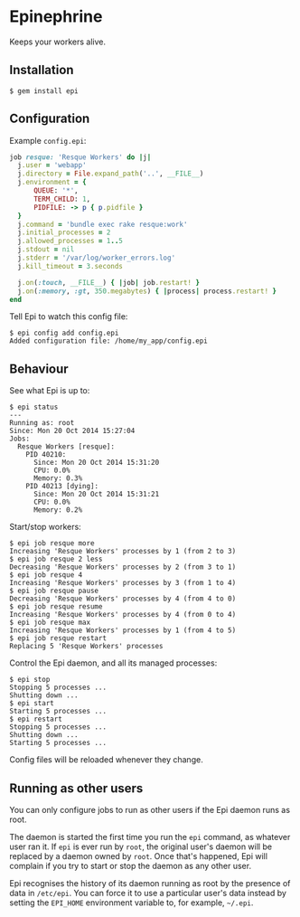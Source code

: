 # Epinephrine

Keeps your workers alive.

## Installation

```
$ gem install epi
```

## Configuration

Example `config.epi`:

```ruby
job resque: 'Resque Workers' do |j|
  j.user = 'webapp'
  j.directory = File.expand_path('..', __FILE__)
  j.environment = {
      QUEUE: '*',
      TERM_CHILD: 1,
      PIDFILE: -> p { p.pidfile }
  }
  j.command = 'bundle exec rake resque:work'
  j.initial_processes = 2
  j.allowed_processes = 1..5
  j.stdout = nil
  j.stderr = '/var/log/worker_errors.log'
  j.kill_timeout = 3.seconds

  j.on(:touch, __FILE__) { |job| job.restart! }
  j.on(:memory, :gt, 350.megabytes) { |process| process.restart! }
end
```

Tell Epi to watch this config file:

```
$ epi config add config.epi
Added configuration file: /home/my_app/config.epi
```

## Behaviour

See what Epi is up to:

```
$ epi status
---
Running as: root
Since: Mon 20 Oct 2014 15:27:04
Jobs:
  Resque Workers [resque]:
    PID 40210:
      Since: Mon 20 Oct 2014 15:31:20
      CPU: 0.0%
      Memory: 0.3%
    PID 40213 [dying]:
      Since: Mon 20 Oct 2014 15:31:21
      CPU: 0.0%
      Memory: 0.2%  
```

Start/stop workers:

```
$ epi job resque more
Increasing 'Resque Workers' processes by 1 (from 2 to 3)
$ epi job resque 2 less
Decreasing 'Resque Workers' processes by 2 (from 3 to 1)
$ epi job resque 4
Increasing 'Resque Workers' processes by 3 (from 1 to 4)
$ epi job resque pause
Decreasing 'Resque Workers' processes by 4 (from 4 to 0)
$ epi job resque resume
Increasing 'Resque Workers' processes by 4 (from 0 to 4)
$ epi job resque max
Increasing 'Resque Workers' processes by 1 (from 4 to 5)
$ epi job resque restart
Replacing 5 'Resque Workers' processes
```

Control the Epi daemon, and all its managed processes:

```
$ epi stop
Stopping 5 processes ...
Shutting down ...
$ epi start
Starting 5 processes ...
$ epi restart
Stopping 5 processes ...
Shutting down ...
Starting 5 processes ...
```

Config files will be reloaded whenever they change.

## Running as other users

You can only configure jobs to run as other users if the Epi daemon runs as root.

The daemon is started the first time you run the `epi` command, as whatever user ran it. If `epi` is ever run by `root`, the original user's daemon will be replaced by a daemon owned by `root`. Once that's happened, Epi will complain if you try to start or stop the daemon as any other user.

Epi recognises the history of its daemon running as root by the presence of data in `/etc/epi`. You can force it to use a particular user's data instead by setting the `EPI_HOME` environment variable to, for example, `~/.epi`.